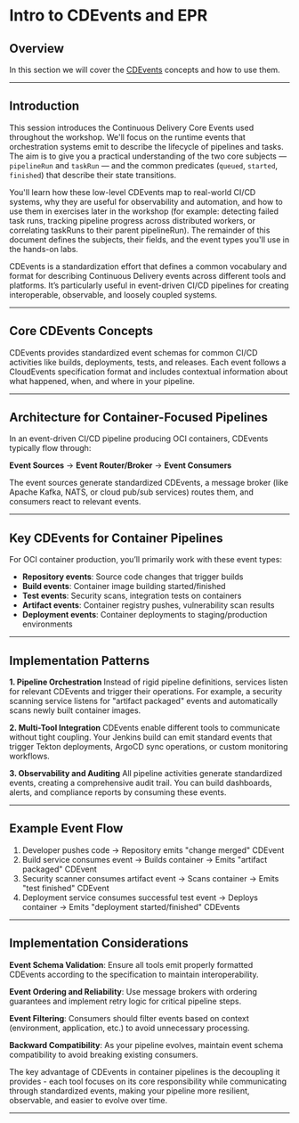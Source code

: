 # Intro to CDEvents and EPR

## Overview

In this section we will cover the [CDEvents]() concepts and how to use them.

---

## Introduction

This session introduces the Continuous Delivery Core Events used throughout the
workshop. We'll focus on the runtime events that orchestration systems emit to
describe the lifecycle of pipelines and tasks. The aim is to give you a
practical understanding of the two core subjects — `pipelineRun` and `taskRun` —
and the common predicates (`queued`, `started`, `finished`) that describe their
state transitions.

You'll learn how these low-level CDEvents map to real-world CI/CD systems, why
they are useful for observability and automation, and how to use them in
exercises later in the workshop (for example: detecting failed task runs,
tracking pipeline progress across distributed workers, or correlating taskRuns
to their parent pipelineRun). The remainder of this document defines the
subjects, their fields, and the event types you'll use in the hands-on labs.

CDEvents is a standardization effort that defines a common vocabulary and format
for describing Continuous Delivery events across different tools and platforms.
It’s particularly useful in event-driven CI/CD pipelines for creating
interoperable, observable, and loosely coupled systems.

---

## Core CDEvents Concepts

CDEvents provides standardized event schemas for common CI/CD activities like
builds, deployments, tests, and releases. Each event follows a CloudEvents
specification format and includes contextual information about what happened,
when, and where in your pipeline.

---

## Architecture for Container-Focused Pipelines

In an event-driven CI/CD pipeline producing OCI containers, CDEvents typically
flow through:

**Event Sources** → **Event Router/Broker** → **Event Consumers**

The event sources generate standardized CDEvents, a message broker (like Apache
Kafka, NATS, or cloud pub/sub services) routes them, and consumers react to
relevant events.

---

## Key CDEvents for Container Pipelines

For OCI container production, you’ll primarily work with these event types:

- **Repository events**: Source code changes that trigger builds
- **Build events**: Container image building started/finished
- **Test events**: Security scans, integration tests on containers
- **Artifact events**: Container registry pushes, vulnerability scan results
- **Deployment events**: Container deployments to staging/production
  environments

---

## Implementation Patterns

**1. Pipeline Orchestration** Instead of rigid pipeline definitions, services
listen for relevant CDEvents and trigger their operations. For example, a
security scanning service listens for "artifact packaged" events and
automatically scans newly built container images.

**2. Multi-Tool Integration** CDEvents enable different tools to communicate
without tight coupling. Your Jenkins build can emit standard events that trigger
Tekton deployments, ArgoCD sync operations, or custom monitoring workflows.

**3. Observability and Auditing** All pipeline activities generate standardized
events, creating a comprehensive audit trail. You can build dashboards, alerts,
and compliance reports by consuming these events.

---

## Example Event Flow

1. Developer pushes code → Repository emits "change merged" CDEvent
1. Build service consumes event → Builds container → Emits "artifact packaged"
   CDEvent
1. Security scanner consumes artifact event → Scans container → Emits "test
   finished" CDEvent
1. Deployment service consumes successful test event → Deploys container → Emits
   "deployment started/finished" CDEvents

---

## Implementation Considerations

**Event Schema Validation**: Ensure all tools emit properly formatted CDEvents
according to the specification to maintain interoperability.

**Event Ordering and Reliability**: Use message brokers with ordering guarantees
and implement retry logic for critical pipeline steps.

**Event Filtering**: Consumers should filter events based on context
(environment, application, etc.) to avoid unnecessary processing.

**Backward Compatibility**: As your pipeline evolves, maintain event schema
compatibility to avoid breaking existing consumers.

The key advantage of CDEvents in container pipelines is the decoupling it
provides - each tool focuses on its core responsibility while communicating
through standardized events, making your pipeline more resilient, observable,
and easier to evolve over time.​​​​​​​​​​​​​​​​

---
